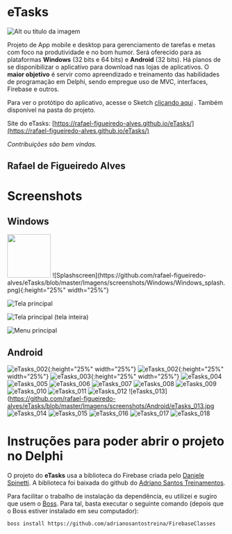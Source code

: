 # eTasks

![Alt ou título da imagem](https://github.com/rafael-figueiredo-alves/eTasks/blob/master/Imagens/eTasks_logo.png)
 
 Projeto de App mobile e desktop para gerenciamento de tarefas e metas com foco na produtividade e no bom humor. Será oferecido para as plataformas **Windows** (32 bits e 64 bits) e **Android** (32 bits). Há planos de se disponibilizar o aplicativo para download nas lojas de aplicativos. O **maior objetivo** é servir como apreendizado e treinamento das habilidades de programação em Delphi, sendo empregue uso de MVC, interfaces, Firebase e outros.
 
 Para ver o protótipo do aplicativo, acesse o Sketch [clicando aqui](https://sketch.cloud/s/f97cac13-7538-47a1-83b1-7e8e9286ff87) . Também disponível na pasta do projeto.
 
 Site do eTasks: [https://rafael-figueiredo-alves.github.io/eTasks/](https://rafael-figueiredo-alves.github.io/eTasks/)
 
 _Contribuições são bem vindas._

 ## Rafael de Figueiredo Alves

 # Screenshots

 ## Windows

<img src="https://github.com/rafael-figueiredo-alves/eTasks/blob/master/Imagens/screenshots/Windows/Windows_splash.png" width="100" height="100">
![Splashscreen](https://github.com/rafael-figueiredo-alves/eTasks/blob/master/Imagens/screenshots/Windows/Windows_splash.png){:height="25%" width="25%"}

![Tela principal](https://github.com/rafael-figueiredo-alves/eTasks/blob/master/Imagens/screenshots/Windows/Windows_main_form.png)
 
 ![Tela principal (tela inteira)](https://github.com/rafael-figueiredo-alves/eTasks/blob/master/Imagens/screenshots/Windows/Windows_main_form_2.png)

 ![Menu principal](https://github.com/rafael-figueiredo-alves/eTasks/blob/master/Imagens/screenshots/Windows/Windows_main_form_menu.png)

## Android

![eTasks_002](https://github.com/rafael-figueiredo-alves/eTasks/blob/master/Imagens/screenshots/Android/eTasks_001.jpg){:height="25%" width="25%"} ![eTasks_002](https://github.com/rafael-figueiredo-alves/eTasks/blob/master/Imagens/screenshots/Android/eTasks_002.jpg){:height="25%" width="25%"} ![eTasks_003](https://github.com/rafael-figueiredo-alves/eTasks/blob/master/Imagens/screenshots/Android/eTasks_003.jpg){:height="25%" width="25%"}
![eTasks_004](https://github.com/rafael-figueiredo-alves/eTasks/blob/master/Imagens/screenshots/Android/eTasks_004.jpg) ![eTasks_005](https://github.com/rafael-figueiredo-alves/eTasks/blob/master/Imagens/screenshots/Android/eTasks_005.jpg) ![eTasks_006](https://github.com/rafael-figueiredo-alves/eTasks/blob/master/Imagens/screenshots/Android/eTasks_006.jpg)
![eTasks_007](https://github.com/rafael-figueiredo-alves/eTasks/blob/master/Imagens/screenshots/Android/eTasks_007.jpg) ![eTasks_008](https://github.com/rafael-figueiredo-alves/eTasks/blob/master/Imagens/screenshots/Android/eTasks_008.jpg) ![eTasks_009](https://github.com/rafael-figueiredo-alves/eTasks/blob/master/Imagens/screenshots/Android/eTasks_009.jpg)
![eTasks_010](https://github.com/rafael-figueiredo-alves/eTasks/blob/master/Imagens/screenshots/Android/eTasks_010.jpg) ![eTasks_011](https://github.com/rafael-figueiredo-alves/eTasks/blob/master/Imagens/screenshots/Android/eTasks_011.jpg) ![eTasks_012](https://github.com/rafael-figueiredo-alves/eTasks/blob/master/Imagens/screenshots/Android/eTasks_012.jpg)
![eTasks_013](https://github.com/rafael-figueiredo-alves/eTasks/blob/master/Imagens/screenshots/Android/eTasks_013.jpg ![eTasks_014](https://github.com/rafael-figueiredo-alves/eTasks/blob/master/Imagens/screenshots/Android/eTasks_014.jpg) ![eTasks_015](https://github.com/rafael-figueiredo-alves/eTasks/blob/master/Imagens/screenshots/Android/eTasks_015.jpg)
![eTasks_016](https://github.com/rafael-figueiredo-alves/eTasks/blob/master/Imagens/screenshots/Android/eTasks_016.jpg) ![eTasks_017](https://github.com/rafael-figueiredo-alves/eTasks/blob/master/Imagens/screenshots/Android/eTasks_017.jpg) ![eTasks_018](https://github.com/rafael-figueiredo-alves/eTasks/blob/master/Imagens/screenshots/Android/eTasks_018.jpg)

# Instruções para poder abrir o projeto no Delphi

O projeto do **eTasks** usa a biblioteca do Firebase criada pelo [Daniele Spinetti](https://github.com/spinettaro). A biblioteca foi baixada do github do [Adriano Santos Treinamentos](https://github.com/adrianosantostreina/FirebaseClasses).

Para facilitar o trabalho de instalação da dependência, eu utilizei e sugiro que usem o [Boss](https://github.com/HashLoad/boss). Para tal, basta executar o seguinte comando (depois que o Boss estiver instalado em seu computador):

`boss install https://github.com/adrianosantostreina/FirebaseClasses`
